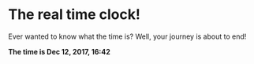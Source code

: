 # The real time clock!

Ever wanted to know what the time is? Well, your journey is about to end!

**The time is Dec 12, 2017, 16:42**
